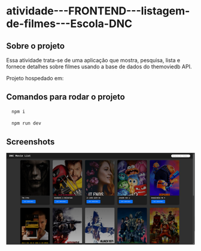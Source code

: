# atividade---FRONTEND---listagem-de-filmes---Escola-DNC

## Sobre o projeto
Essa atividade trata-se de uma aplicação que mostra, pesquisa, lista e fornece detalhes sobre filmes usando a base de dados do themoviedb API.

Projeto hospedado em: 

## Comandos para rodar o projeto

```bash
  npm i
```
```bash
  npm run dev
```

## Screenshots
![App Screenshot](/public/picture_01.png)
